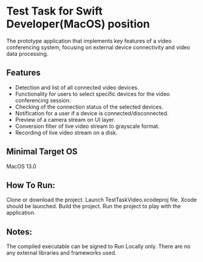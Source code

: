 # Test Task for Swift Developer(MacOS) position

The prototype application that implements key features of a video
conferencing system, focusing on external device connectivity and video data processing.

## Features

* Detection and list of all connected video devices.
* Functionality for users to select specific devices for the video
conferencing session.
* Checking of the connection status of the selected devices.
* Notification for a user if a device is connected/disconnected.
* Preview of a camera stream on UI layer.
* Conversion filter of live video stream to grayscale format.
* Recording of live video stream on a disk.

  
## Minimal Target OS
MacOS 13.0


## How To Run:
Clone or download the project.
Launch TestTaskVideo.xcodeproj file. Xcode should be launched.
Build the project.
Run the project to play with the application.


## Notes:

The compiled executable can be signed to Run Locally only.
There are no any external libraries and frameworks used.
